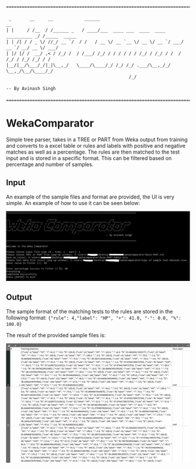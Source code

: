     =============================================================================================
    
     _       __     __            ______                                       __
    | |     / /__  / /______ _   / ____/___  ____ ___  ____  ____ __________ _/ /_____  _____
    | | /| / / _ \/ //_/ __ `/  / /   / __ \/ __ `__ \/ __ \/ __ `/ ___/ __ `/ __/ __ \/ ___/
    | |/ |/ /  __/ ,< / /_/ /  / /___/ /_/ / / / / / / /_/ / /_/ / /  / /_/ / /_/ /_/ / /
    |__/|__/\___/_/|_|\__,_/   \____/\____/_/ /_/ /_/ .___/\__,_/_/   \__,_/\__/\____/_/
                                                   /_/
                                                                           -- By Avinash Singh
    
    =============================================================================================


# WekaComparator

Simple tree parser, takes in a TREE or PART from Weka output from training and converts to a excel table or rules and labels with positive and negative matches as well as a percentage. The rules are then matched to the test input and is stored in a specific format. This can be filtered based on percentage and number of samples.

## Input
An example of the sample files and format are provided, the UI is very simple. An example of how to use it can be seen below:

![Sample UI](https://github.com/AvinashSingh786/WekaComparator/raw/master/sample.png)


## Output
The sample format of the matching tests to the rules are stored in the following format:
    ```
    {"rule": 4,"label": "HP", "+": 41.0, "-": 0.0, "%": 100.0}
    ```


The result of the provided sample files is:

![Sample Output](https://github.com/AvinashSingh786/WekaComparator/raw/master/sample_output.png)